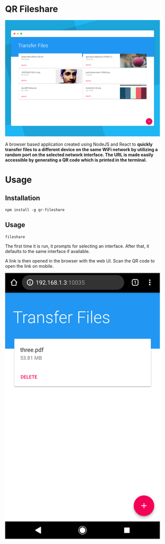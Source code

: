 # QR Fileshare

![Desktop Web Screenshot](assets/web-desktop-screenshot.png?raw=true "Desktop Web UI")

A browser based application created using NodeJS and React to **quickly transfer files to a different device on the same WiFi network by utilizing a random port on the selected network interface. The URL is made easily accessible by generating a QR code which is printed in the terminal.**

# Usage

## Installation
```shell
npm install -g qr-fileshare
```
## Usage
```shell
fileshare
```
The first time it is run, it prompts for selecting an interface. After that, it defaults to the same interface if available.

A link is then opened in the browser with the web UI. Scan the QR code to open the link on mobile.

![Mobile Web Screenshot](assets/web-mobile-screenshot.png?raw=true "Mobile Web UI")
